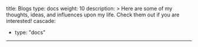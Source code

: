 
title: Blogs
type: docs
weight: 10
description: >
  Here are some of my thoughts, ideas, and influences upon my life. Check them out if you are interested!
cascade:
  - type: "docs"
---

